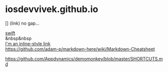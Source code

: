 # iosdevvivek.github.io
[] (link) no gap...  <br>

<a href="test"> swift </a><br>
&nbsp&nbsp <br>
[I'm an inline-style link](https://www.google.com) <br>
https://github.com/adam-p/markdown-here/wiki/Markdown-Cheatsheet

https://github.com/Appdynamics/demomonkey/blob/master/SHORTCUTS.md




